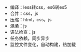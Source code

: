 
* 编译：less转css，es6转es5
* 合并：css，js
* 压缩：html，css，js
* 混淆：js
* 语法检查：js
* 任务依赖，同步异步
* 监控文件变化，自动构建，热加载

